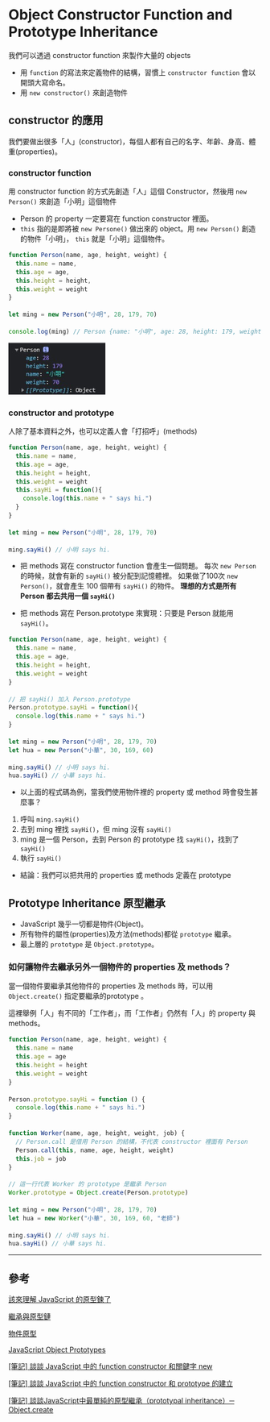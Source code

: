 # Object Constructor Function and Prototype Inheritance
我們可以透過 constructor function 來製作大量的 objects

- 用 `function` 的寫法來定義物件的結構，習慣上 `constructor function` 會以開頭大寫命名。
- 用 `new constructor()` 來創造物件

## constructor 的應用
我們要做出很多「人」(constructor)，每個人都有自己的名字、年齡、身高、體重(properties)。

### constructor function
用 constructor function 的方式先創造「人」這個 Constructor，然後用 `new Person()` 來創造「小明」這個物件
- Person 的 property 一定要寫在 function constructor 裡面。
- `this` 指的是即將被 `new Persone()` 做出來的 object。用 `new Person()` 創造的物件「小明」， `this` 就是「小明」這個物件。
```js
function Person(name, age, height, weight) {
  this.name = name,
  this.age = age,
  this.height = height,
  this.weight = weight
}

let ming = new Person("小明", 28, 179, 70)

console.log(ming) // Person {name: "小明", age: 28, height: 179, weight: 70}
```

![](../constructor-function.jpg)

### constructor and prototype

人除了基本資料之外，也可以定義人會「打招呼」(methods)

```js
function Person(name, age, height, weight) {
  this.name = name,
  this.age = age,
  this.height = height,
  this.weight = weight
  this.sayHi = function(){
    console.log(this.name + " says hi.")
  }
}

let ming = new Person("小明", 28, 179, 70)

ming.sayHi() // 小明 says hi.
```

- 把 methods 寫在 constructor function 會產生一個問題。
每次 `new Person`的時候，就會有新的 `sayHi()` 被分配到記憶體裡。
如果做了100次 `new Person()`，就會產生 100 個帶有 `sayHi()` 的物件。
**理想的方式是所有 Person 都去共用一個 `sayHi()`**

- 把 methods 寫在 Person.prototype 來實現：只要是 Person 就能用 `sayHi()`。

```js
function Person(name, age, height, weight) {
  this.name = name,
  this.age = age,
  this.height = height,
  this.weight = weight
}

// 把 sayHi() 加入 Person.prototype
Person.prototype.sayHi = function(){
  console.log(this.name + " says hi.")
}

let ming = new Person("小明", 28, 179, 70)
let hua = new Person("小華", 30, 169, 60)

ming.sayHi() // 小明 says hi.
hua.sayHi() // 小華 says hi.
```

- 以上面的程式碼為例，當我們使用物件裡的 property 或 method 時會發生甚麼事？
1. 呼叫 `ming.sayHi()`
2. 去到 ming 裡找 `sayHi()`，但 ming 沒有 `sayHi()`
3. ming 是一個 Person，去到 Person 的 prototype 找 `sayHi()`，找到了 `sayHi()`
4. 執行 `sayHi()`

- 結論：我們可以把共用的 properties 或 methods 定義在 prototype

## Prototype Inheritance 原型繼承
- JavaScript 幾乎一切都是物件(Object)。
- 所有物件的屬性(properties)及方法(methods)都從 `prototype` 繼承。
- 最上層的 `prototype` 是 `Object.prototype`。

### 如何讓物件去繼承另外一個物件的 properties 及 methods？
當一個物件要繼承其他物件的 properties 及 methods 時，可以用 `Object.create()` 指定要繼承的prototype 。

這裡舉例「人」有不同的「工作者」，而「工作者」仍然有「人」的 property 與 methods。
```js
function Person(name, age, height, weight) {
  this.name = name
  this.age = age
  this.height = height
  this.weight = weight
}

Person.prototype.sayHi = function () {
  console.log(this.name + " says hi.")
}

function Worker(name, age, height, weight, job) {
  // Person.call 是借用 Person 的結構，不代表 constructor 裡面有 Person
  Person.call(this, name, age, height, weight)
  this.job = job
}

// 這一行代表 Worker 的 prototype 是繼承 Person
Worker.prototype = Object.create(Person.prototype)

let ming = new Person("小明", 28, 179, 70)
let hua = new Worker("小華", 30, 169, 60, "老師")

ming.sayHi() // 小明 says hi.
hua.sayHi() // 小華 says hi.
```

---
## 參考

[該來理解 JavaScript 的原型鍊了](https://blog.techbridge.cc/2017/04/22/javascript-prototype/)

[繼承與原型鏈](https://developer.mozilla.org/zh-TW/docs/Web/JavaScript/Inheritance_and_the_prototype_chain)

[物件原型](https://developer.mozilla.org/zh-TW/docs/Learn/JavaScript/Objects/Object_prototypes)

[JavaScript Object Prototypes](https://www.w3schools.com/js/js_object_prototypes.asp)

[[筆記] 談談 JavaScript 中的 function constructor 和關鍵字 new](https://pjchender.blogspot.com/2016/06/javascriptfunction-constructornew.html)

[[筆記] 談談 JavaScript 中的 function constructor 和 prototype 的建立](https://pjchender.blogspot.com/2016/06/javascriptfunction-constructorprototype.html)

[[筆記] 談談JavaScript中最單純的原型繼承（prototypal inheritance）─ Object.create](https://pjchender.blogspot.com/2016/06/javascriptprototypal-inheritance.html)
